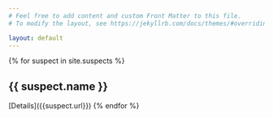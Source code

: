 ```yaml
---
# Feel free to add content and custom Front Matter to this file.
# To modify the layout, see https://jekyllrb.com/docs/themes/#overriding-theme-defaults

layout: default
---
```


{% for suspect in site.suspects %}
  <h2>{{ suspect.name }}</h2>
  [Details]({{suspect.url}})
{% endfor %}
